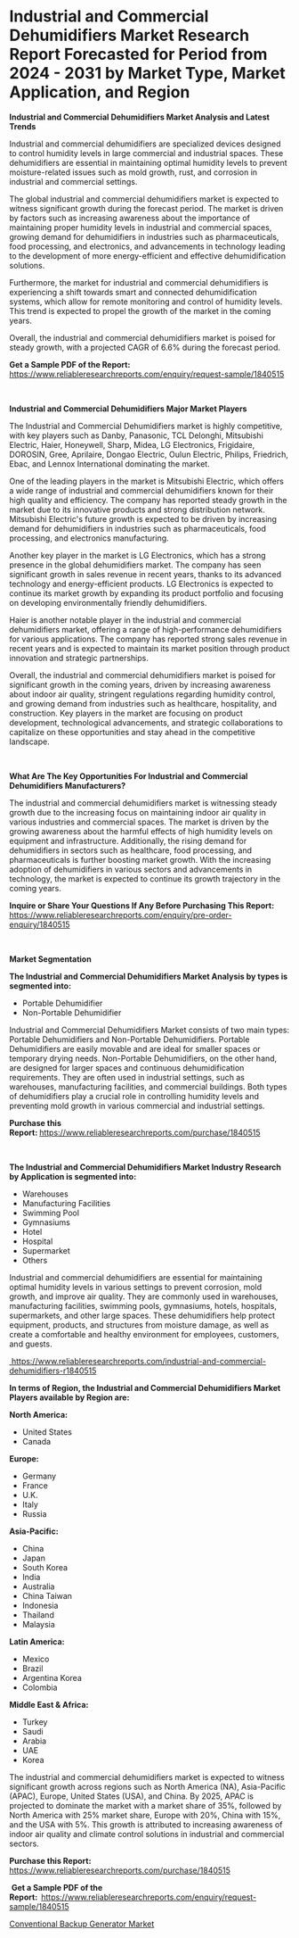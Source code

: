 <p><h1>Industrial and Commercial Dehumidifiers Market Research Report Forecasted for Period from 2024 -  2031 by Market Type, Market Application, and Region</h1></p><p><strong>Industrial and Commercial Dehumidifiers Market Analysis and Latest Trends</strong></p>
<p><p>Industrial and commercial dehumidifiers are specialized devices designed to control humidity levels in large commercial and industrial spaces. These dehumidifiers are essential in maintaining optimal humidity levels to prevent moisture-related issues such as mold growth, rust, and corrosion in industrial and commercial settings.</p><p>The global industrial and commercial dehumidifiers market is expected to witness significant growth during the forecast period. The market is driven by factors such as increasing awareness about the importance of maintaining proper humidity levels in industrial and commercial spaces, growing demand for dehumidifiers in industries such as pharmaceuticals, food processing, and electronics, and advancements in technology leading to the development of more energy-efficient and effective dehumidification solutions.</p><p>Furthermore, the market for industrial and commercial dehumidifiers is experiencing a shift towards smart and connected dehumidification systems, which allow for remote monitoring and control of humidity levels. This trend is expected to propel the growth of the market in the coming years.</p><p>Overall, the industrial and commercial dehumidifiers market is poised for steady growth, with a projected CAGR of 6.6% during the forecast period.</p></p>
<p><strong>Get a Sample PDF of the Report:&nbsp;</strong> <a href="https://www.reliableresearchreports.com/enquiry/request-sample/1840515">https://www.reliableresearchreports.com/enquiry/request-sample/1840515</a></p>
<p>&nbsp;</p>
<p><strong>Industrial and Commercial Dehumidifiers Major Market Players</strong></p>
<p><p>The Industrial and Commercial Dehumidifiers market is highly competitive, with key players such as Danby, Panasonic, TCL Delonghi, Mitsubishi Electric, Haier, Honeywell, Sharp, Midea, LG Electronics, Frigidaire, DOROSIN, Gree, Aprilaire, Dongao Electric, Oulun Electric, Philips, Friedrich, Ebac, and Lennox International dominating the market.</p><p>One of the leading players in the market is Mitsubishi Electric, which offers a wide range of industrial and commercial dehumidifiers known for their high quality and efficiency. The company has reported steady growth in the market due to its innovative products and strong distribution network. Mitsubishi Electric's future growth is expected to be driven by increasing demand for dehumidifiers in industries such as pharmaceuticals, food processing, and electronics manufacturing.</p><p>Another key player in the market is LG Electronics, which has a strong presence in the global dehumidifiers market. The company has seen significant growth in sales revenue in recent years, thanks to its advanced technology and energy-efficient products. LG Electronics is expected to continue its market growth by expanding its product portfolio and focusing on developing environmentally friendly dehumidifiers.</p><p>Haier is another notable player in the industrial and commercial dehumidifiers market, offering a range of high-performance dehumidifiers for various applications. The company has reported strong sales revenue in recent years and is expected to maintain its market position through product innovation and strategic partnerships.</p><p>Overall, the industrial and commercial dehumidifiers market is poised for significant growth in the coming years, driven by increasing awareness about indoor air quality, stringent regulations regarding humidity control, and growing demand from industries such as healthcare, hospitality, and construction. Key players in the market are focusing on product development, technological advancements, and strategic collaborations to capitalize on these opportunities and stay ahead in the competitive landscape.</p></p>
<p>&nbsp;</p>
<p><strong>What Are The Key Opportunities For Industrial and Commercial Dehumidifiers Manufacturers?</strong></p>
<p><p>The industrial and commercial dehumidifiers market is witnessing steady growth due to the increasing focus on maintaining indoor air quality in various industries and commercial spaces. The market is driven by the growing awareness about the harmful effects of high humidity levels on equipment and infrastructure. Additionally, the rising demand for dehumidifiers in sectors such as healthcare, food processing, and pharmaceuticals is further boosting market growth. With the increasing adoption of dehumidifiers in various sectors and advancements in technology, the market is expected to continue its growth trajectory in the coming years.</p></p>
<p><strong>Inquire or Share Your Questions If Any Before Purchasing This Report:</strong> <a href="https://www.reliableresearchreports.com/enquiry/pre-order-enquiry/1840515">https://www.reliableresearchreports.com/enquiry/pre-order-enquiry/1840515</a></p>
<p>&nbsp;</p>
<p><strong>Market Segmentation</strong></p>
<p><strong>The Industrial and Commercial Dehumidifiers Market Analysis by types is segmented into:</strong></p>
<p><ul><li>Portable Dehumidifier</li><li>Non-Portable Dehumidifier</li></ul></p>
<p><p>Industrial and Commercial Dehumidifiers Market consists of two main types: Portable Dehumidifiers and Non-Portable Dehumidifiers. Portable Dehumidifiers are easily movable and are ideal for smaller spaces or temporary drying needs. Non-Portable Dehumidifiers, on the other hand, are designed for larger spaces and continuous dehumidification requirements. They are often used in industrial settings, such as warehouses, manufacturing facilities, and commercial buildings. Both types of dehumidifiers play a crucial role in controlling humidity levels and preventing mold growth in various commercial and industrial settings.</p></p>
<p><strong>Purchase this Report:&nbsp;</strong><a href="https://www.reliableresearchreports.com/purchase/1840515">https://www.reliableresearchreports.com/purchase/1840515</a></p>
<p>&nbsp;</p>
<p><strong>The Industrial and Commercial Dehumidifiers Market Industry Research by Application is segmented into:</strong></p>
<p><ul><li>Warehouses</li><li>Manufacturing Facilities</li><li>Swimming Pool</li><li>Gymnasiums</li><li>Hotel</li><li>Hospital</li><li>Supermarket</li><li>Others</li></ul></p>
<p><p>Industrial and commercial dehumidifiers are essential for maintaining optimal humidity levels in various settings to prevent corrosion, mold growth, and improve air quality. They are commonly used in warehouses, manufacturing facilities, swimming pools, gymnasiums, hotels, hospitals, supermarkets, and other large spaces. These dehumidifiers help protect equipment, products, and structures from moisture damage, as well as create a comfortable and healthy environment for employees, customers, and guests.</p></p>
<p><a href="https://www.reliableresearchreports.com/industrial-and-commercial-dehumidifiers-r1840515">&nbsp;https://www.reliableresearchreports.com/industrial-and-commercial-dehumidifiers-r1840515</a></p>
<p><strong>In terms of Region, the Industrial and Commercial Dehumidifiers Market Players available by Region are:</strong></p>
<p>
    <p> <strong> North America: </strong>
        <ul>
            <li>United States</li>
            <li>Canada</li>
        </ul>
        </p> 
    <p> <strong> Europe: </strong>
        <ul>
            <li>Germany</li>
            <li>France</li>
            <li>U.K.</li>
            <li>Italy</li>
            <li>Russia</li>
        </ul>
        </p> 
    <p> <strong> Asia-Pacific: </strong>
        <ul>
            <li>China</li>
            <li>Japan</li>
            <li>South Korea</li>
            <li>India</li>
            <li>Australia</li>
            <li>China Taiwan</li>
            <li>Indonesia</li>
            <li>Thailand</li>
            <li>Malaysia</li>
        </ul>
        </p> 
    <p> <strong> Latin America: </strong>
        <ul>
            <li>Mexico</li>
            <li>Brazil</li>
            <li>Argentina Korea</li>
            <li>Colombia</li>
        </ul>
        </p> 
    <p> <strong> Middle East & Africa: </strong>
        <ul>
            <li>Turkey</li>
            <li>Saudi</li>
            <li>Arabia</li>
            <li>UAE</li>
            <li>Korea</li>
        </ul>
    </p>
    </p>
<p><p>The industrial and commercial dehumidifiers market is expected to witness significant growth across regions such as North America (NA), Asia-Pacific (APAC), Europe, United States (USA), and China. By 2025, APAC is projected to dominate the market with a market share of 35%, followed by North America with 25% market share, Europe with 20%, China with 15%, and the USA with 5%. This growth is attributed to increasing awareness of indoor air quality and climate control solutions in industrial and commercial sectors.</p></p>
<p><strong>Purchase this Report: </strong><a href="https://www.reliableresearchreports.com/purchase/1840515">https://www.reliableresearchreports.com/purchase/1840515</a></p>
<p>&nbsp;<strong>Get a Sample PDF of the Report:&nbsp;&nbsp;</strong><a href="https://www.reliableresearchreports.com/enquiry/request-sample/1840515">https://www.reliableresearchreports.com/enquiry/request-sample/1840515</a></p>
<p><strong></strong></p>
<p><p><a href="https://github.com/RichRobinson5/Market-Research-Report-List-4/blob/main/conventional-backup-generator-market.md">Conventional Backup Generator Market</a></p></p>